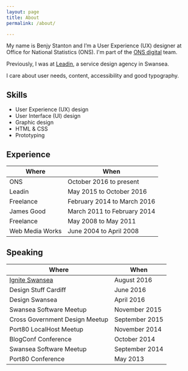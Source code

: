 ```yaml
---
layout: page
title: About
permalink: /about/

---
```


My name is Benjy Stanton and I’m a User Experience (UX) designer at Office for National Statistics (ONS). I'm part of the [ONS digital](https://blog.ons.digital/) team.

Previously, I was at [Leadin](http://leadin.co.uk/), a service design agency in Swansea.

I care about user needs, content, accessibility and good typography.

## Skills

- User Experience (UX) design
- User Interface (UI) design
- Graphic design
- HTML & CSS
- Prototyping

## Experience

Where | When
----- | -----
ONS | October 2016 to present
Leadin | May 2015 to October 2016
Freelance | February 2014 to March 2016
James Good | March 2011 to February 2014
Freelance | May 2008 to May 2011
Web Media Works | June 2004 to April 2008

## Speaking

Where | When
----- | -----
[Ignite Swansea](https://www.youtube.com/watch?v=9_XQ6H9Kmh0) | August 2016
Design Stuff Cardiff | June 2016
Design Swansea | April 2016
Swansea Software Meetup | November 2015
Cross Government Design Meetup | September 2015
Port80 LocalHost Meetup | November 2014
BlogConf Conference | October 2014
Swansea Software Meetup | September 2014
Port80 Conference | May 2013
